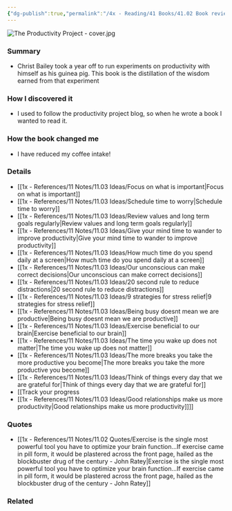 ```yaml
---
{"dg-publish":true,"permalink":"/4x - Reading/41 Books/41.02 Book reviews/The Productivity Project - Accomplishing More by Managing Your Time, Attention, and Energy - Chris Bailey/","title":"The Productivity Project - Accomplishing More by Managing Your Time, Attention, and Energy - Chris Bailey","noteIcon":""}
---
```


![The Productivity Project - cover.jpg](/img/user/4x%20-%20Reading/41%20Books/41.02%20Book%20reviews/The%20Productivity%20Project%20-%20cover.jpg)
### Summary
- Christ Bailey took a year off to run experiments on productivity with himself as his guinea pig. This book is the distillation of the wisdom earned from that experiment

### How I discovered it
- I used to follow the productivity project blog, so when he wrote a book I wanted to read it.

### How the book changed me
- I have reduced my coffee intake!

### Details
- [[1x - References/11 Notes/11.03 Ideas/Focus on what is important\|Focus on what is important]]
- [[1x - References/11 Notes/11.03 Ideas/Schedule time to worry\|Schedule time to worry]]
- [[1x - References/11 Notes/11.03 Ideas/Review values and long term goals regularly\|Review values and long term goals regularly]]
- [[1x - References/11 Notes/11.03 Ideas/Give your mind time to wander to improve productivity\|Give your mind time to wander to improve productivity]]
- [[1x - References/11 Notes/11.03 Ideas/How much time do you spend daily at a screen\|How much time do you spend daily at a screen]]
- [[1x - References/11 Notes/11.03 Ideas/Our unconscious can make correct decisions\|Our unconscious can make correct decisions]]
- [[1x - References/11 Notes/11.03 Ideas/20 second rule to reduce distractions\|20 second rule to reduce distractions]]
- [[1x - References/11 Notes/11.03 Ideas/9 strategies for stress relief\|9 strategies for stress relief]]
- [[1x - References/11 Notes/11.03 Ideas/Being busy doesnt mean we are productive\|Being busy doesnt mean we are productive]]
- [[1x - References/11 Notes/11.03 Ideas/Exercise beneficial to our brain\|Exercise beneficial to our brain]]
- [[1x - References/11 Notes/11.03 Ideas/The time you wake up does not matter\|The time you wake up does not matter]]
- [[1x - References/11 Notes/11.03 Ideas/The more breaks you take the more productive you become\|The more breaks you take the more productive you become]]
- [[1x - References/11 Notes/11.03 Ideas/Think of things every day that we are grateful for\|Think of things every day that we are grateful for]]
- [[Track your progress
- [[1x - References/11 Notes/11.03 Ideas/Good relationships make us more productivity\|Good relationships make us more productivity]]]]

### Quotes
- [[1x - References/11 Notes/11.02 Quotes/Exercise is the single most powerful tool you have to optimize your brain function...If exercise came in pill form, it would be plastered across the front page, hailed as the blockbuster drug of the century - John Ratey\|Exercise is the single most powerful tool you have to optimize your brain function...If exercise came in pill form, it would be plastered across the front page, hailed as the blockbuster drug of the century - John Ratey]]

### Related

